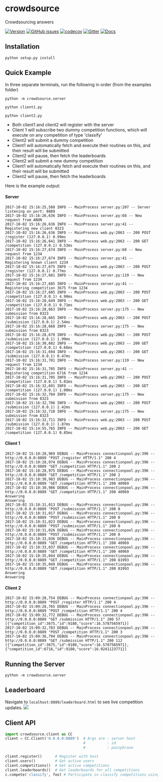 # crowdsource
Crowdsourcing answers

[![Version](https://img.shields.io/badge/version-0.0.9-lightgrey.svg)](https://img.shields.io/badge/version-0.0.9-lightgrey.svg)
[![GitHub issues](https://img.shields.io/github/issues/timkpaine/crowdsource.svg)]()
[![codecov](https://codecov.io/gh/timkpaine/crowdsource/branch/master/graph/badge.svg?token=fQFntZ90kS)](https://codecov.io/gh/timkpaine/crowdsource)
[![Gitter](https://img.shields.io/gitter/room/nwjs/nw.js.svg)](https://gitter.im/crowd_source/Lobby)
[![Docs](https://readthedocs.org/projects/crowdsource/badge/?version=latest)](http://crowdsource.readthedocs.io/en/latest/?badge=latest)
<!-- [![GitHub release](https://img.shields.io/github/release/timkpaine/crowdsource.svg)]() -->
<!-- [![License](https://img.shields.io/github/license/timkpaine/crowdsource.svg)]() -->
<!-- [![Site](https://img.shields.io/badge/Site--grey.svg?colorB=FFFFFF)](http://paine.nyc/crowdsource) -->
<!-- [![Live](https://img.shields.io/badge/Live--grey.svg?colorB=00F000)](http://csny.herokuapp.com/leaderboard.html) -->

## Installation
`python setup.py install`

## Quick Example
In three separate terminals, run the following in order (from the examples folder)

`python -m crowdsource.server`

`python client1.py`

`python client2.py`

- Both client1 and client2 will register with the server
- Client 1 will subscribe two dummy competition functions, which will execute on any competition of type 'classify'
- Client2 will submit a dummy competition
- Client1 will automatically fetch and execute their routines on this, and their result will be submitted
- Client2 will pause, then fetch the leaderboards
- Client2 will submit a new dummy competition
- Client1 will automatically fetch and execute their routines on this, and their result will be submitted
- Client2 will pause, then fetch the leaderboards

Here is the example output:

#### Server
```text
2017-10-02 15:16:25,588 INFO -- MainProcess server.py:207 -- Server listening on port: 8889
2017-10-02 15:16:26,636 INFO -- MainProcess server.py:68 -- New request from ANON
2017-10-02 15:16:26,636 INFO -- MainProcess server.py:41 -- Registering new client 8323
2017-10-02 15:16:26,636 INFO -- MainProcess web.py:2063 -- 200 POST /register (127.0.0.1) 0.99ms
2017-10-02 15:16:26,641 INFO -- MainProcess web.py:2063 -- 200 GET /competition (127.0.0.1) 0.53ms
2017-10-02 15:16:27,674 INFO -- MainProcess server.py:68 -- New request from 1234
2017-10-02 15:16:27,674 INFO -- MainProcess server.py:41 -- Registering known client 1234
2017-10-02 15:16:27,675 INFO -- MainProcess web.py:2063 -- 200 POST /register (127.0.0.1) 0.77ms
2017-10-02 15:16:27,681 INFO -- MainProcess server.py:119 -- New request from 1234
2017-10-02 15:16:27,685 INFO -- MainProcess server.py:41 -- Registering competition 3675 from 1234
2017-10-02 15:16:27,685 INFO -- MainProcess web.py:2063 -- 200 POST /competition (127.0.0.1) 4.90ms
2017-10-02 15:16:28,649 INFO -- MainProcess web.py:2063 -- 200 GET /competition (127.0.0.1) 0.71ms
2017-10-02 15:16:28,663 INFO -- MainProcess server.py:175 -- New submission from 8323
2017-10-02 15:16:28,665 INFO -- MainProcess web.py:2063 -- 200 POST /submission (127.0.0.1) 2.54ms
2017-10-02 15:16:28,668 INFO -- MainProcess server.py:175 -- New submission from 8323
2017-10-02 15:16:28,670 INFO -- MainProcess web.py:2063 -- 200 POST /submission (127.0.0.1) 1.99ms
2017-10-02 15:16:30,682 INFO -- MainProcess web.py:2063 -- 200 GET /competition (127.0.0.1) 0.66ms
2017-10-02 15:16:31,694 INFO -- MainProcess web.py:2063 -- 200 GET /submission (127.0.0.1) 0.47ms
2017-10-02 15:16:31,701 INFO -- MainProcess server.py:119 -- New request from 1234
2017-10-02 15:16:31,705 INFO -- MainProcess server.py:41 -- Registering competition 6716 from 1234
2017-10-02 15:16:31,705 INFO -- MainProcess web.py:2063 -- 200 POST /competition (127.0.0.1) 5.01ms
2017-10-02 15:16:32,691 INFO -- MainProcess web.py:2063 -- 200 GET /competition (127.0.0.1) 1.00ms
2017-10-02 15:16:32,704 INFO -- MainProcess server.py:175 -- New submission from 8323
2017-10-02 15:16:32,706 INFO -- MainProcess web.py:2063 -- 200 POST /submission (127.0.0.1) 2.42ms
2017-10-02 15:16:32,710 INFO -- MainProcess server.py:175 -- New submission from 8323
2017-10-02 15:16:32,711 INFO -- MainProcess web.py:2063 -- 200 POST /submission (127.0.0.1) 1.87ms
2017-10-02 15:14:55,765 INFO -- MainProcess web.py:2063 -- 200 GET /competition (127.0.0.1) 0.85ms
```

#### Client 1
```text
2017-10-02 15:10:28,969 DEBUG -- MainProcess connectionpool.py:396 -- http://0.0.0.0:8889 "POST /register HTTP/1.1" 200 4
2017-10-02 15:10:28,974 DEBUG -- MainProcess connectionpool.py:396 -- http://0.0.0.0:8889 "GET /competition HTTP/1.1" 200 2
2017-10-02 15:10:28,975 DEBUG -- MainProcess connectionpool.py:396 -- http://0.0.0.0:8889 "GET /competition HTTP/1.1" 200 2
2017-10-02 15:10:30,983 DEBUG -- MainProcess connectionpool.py:396 -- http://0.0.0.0:8889 "GET /competition HTTP/1.1" 200 40969
2017-10-02 15:10:30,986 DEBUG -- MainProcess connectionpool.py:396 -- http://0.0.0.0:8889 "GET /competition HTTP/1.1" 200 40969
Answering
Answering
2017-10-02 15:10:31,013 DEBUG -- MainProcess connectionpool.py:396 -- http://0.0.0.0:8889 "POST /submission HTTP/1.1" 200 0
2017-10-02 15:10:31,017 DEBUG -- MainProcess connectionpool.py:396 -- http://0.0.0.0:8889 "POST /submission HTTP/1.1" 200 0
2017-10-02 15:10:31,023 DEBUG -- MainProcess connectionpool.py:396 -- http://0.0.0.0:8889 "POST /submission HTTP/1.1" 200 0
2017-10-02 15:10:31,026 DEBUG -- MainProcess connectionpool.py:396 -- http://0.0.0.0:8889 "POST /submission HTTP/1.1" 200 0
2017-10-02 15:10:33,036 DEBUG -- MainProcess connectionpool.py:396 -- http://0.0.0.0:8889 "GET /competition HTTP/1.1" 200 40969
2017-10-02 15:10:33,037 DEBUG -- MainProcess connectionpool.py:396 -- http://0.0.0.0:8889 "GET /competition HTTP/1.1" 200 40969
2017-10-02 15:10:35,044 DEBUG -- MainProcess connectionpool.py:396 -- http://0.0.0.0:8889 "GET /competition HTTP/1.1" 200 81993
2017-10-02 15:10:35,049 DEBUG -- MainProcess connectionpool.py:396 -- http://0.0.0.0:8889 "GET /competition HTTP/1.1" 200 81993
Answering
Answering
```

#### Client 2
```text
2017-10-02 15:09:28,754 DEBUG -- MainProcess connectionpool.py:396 -- http://0.0.0.0:8889 "POST /register HTTP/1.1" 200 4
2017-10-02 15:09:28,765 DEBUG -- MainProcess connectionpool.py:396 -- http://0.0.0.0:8889 "POST /competition HTTP/1.1" 200 4
2017-10-02 15:09:32,772 DEBUG -- MainProcess connectionpool.py:396 -- http://0.0.0.0:8889 "GET /submission HTTP/1.1" 200 57
[{"competition_id":3675,"id":9180,"score":16.5787565971}]
2017-10-02 15:09:32,783 DEBUG -- MainProcess connectionpool.py:396 -- http://0.0.0.0:8889 "POST /competition HTTP/1.1" 200 3
2017-10-02 15:09:36,794 DEBUG -- MainProcess connectionpool.py:396 -- http://0.0.0.0:8889 "GET /submission HTTP/1.1" 200 112
[{"competition_id":3675,"id":9180,"score":16.5787565971},{"competition_id":6716,"id":9180,"score":16.9241123771}]
```

## Running the Server
`python -m crowdsource.server`

## Leaderboard
Navigate to `localhost:8889/leaderboard.html` to see live competition updates.
![](https://raw.githubusercontent.com/timkpaine/crowdsource/master/docs/img/leaderboard.png)

## Client API
```python
import crowdsource.client as CC
client = CC.Client('0.0.0.0:8889')  # Args are : server host
                                    #          : id
                                    #          : passphrase

client.register()      # Register with host
client.users()         # Get active users
client.competitions()  # Get active competitions
client.leaderboards()  # Get leaderboards for all competitions
c.compete('classify', foo) # Participate in classify competitions using function "foo"
```



